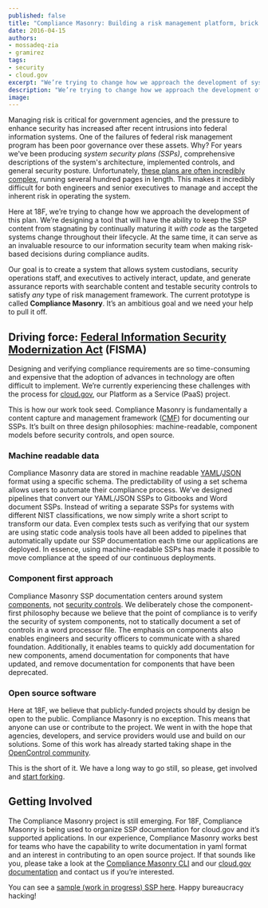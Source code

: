 ```yaml
---
published: false
title: "Compliance Masonry: Building a risk management platform, brick by brick"
date: 2016-04-15
authors:
- mossadeq-zia
- gramirez
tags:
- security
- cloud.gov
excerpt: "We’re trying to change how we approach the development of system security plans. Our goal is to create a system that allows system custodians, security operations staff, and executives to actively interact, update, and generate assurance reports with searchable content and testable security controls to satisfy any type of risk management framework. The current prototype is called Compliance Masonry."
description: "We’re trying to change how we approach the development of system security plans. Our goal is to create a system that allows system custodians, security operations staff, and executives to actively interact, update, and generate assurance reports with searchable content and testable security controls to satisfy any type of risk management framework. The current prototype is called Compliance Masonry."
image:
---
```


Managing risk is critical for government agencies, and the pressure to enhance security has increased after recent intrusions into federal information systems. One of the failures of federal risk management program has been poor governance over these assets. Why? For years we've been producing _system security plans (SSPs)_, comprehensive descriptions of the system's architecture, implemented controls, and general security posture. Unfortunately, [these plans are often incredibly complex](https://18f.gsa.gov/2015/11/04/complexity-is-the-adversary/), running several hundred pages in length. This makes it incredibly difficult for both engineers and senior executives to manage and accept the inherent risk in operating the system.

Here at 18F, we’re trying to change how we approach the development of this plan. We’re designing a tool that will have the ability to keep the SSP content from stagnating by continually maturing it *with code* as the targeted systems change throughout their lifecycle. At the same time, it can serve as an invaluable resource to our information security team when making risk-based decisions during compliance audits.

Our goal is to create a system that allows system custodians, security operations staff, and executives to actively interact, update, and generate assurance reports with searchable content and testable security controls to satisfy _any_ type of risk management framework. The current prototype is called **Compliance Masonry**. It’s an ambitious goal and we need your help to pull it off.

## Driving force: [Federal Information Security Modernization Act](http://www.dhs.gov/fisma) (FISMA)

Designing and verifying compliance requirements are so time-consuming and expensive that the adoption of advances in technology are often difficult to implement. We’re currently experiencing these challenges with the process for [cloud.gov](https://cloud.gov/), our Platform as a Service (PaaS) project.

This is how our work took seed. Compliance Masonry is fundamentally a content capture and management framework ([CMF](https://en.wikipedia.org/wiki/List_of_content_management_frameworks)) for documenting our SSPs. It’s built on three design philosophies: machine-readable, component models before security controls, and open source.

### Machine readable data

Compliance Masonry data are stored in machine readable [YAML](https://en.wikipedia.org/wiki/YAML)/[JSON](https://en.wikipedia.org/wiki/JSON) format using a specific schema. The predictability of using a set schema allows users to automate their compliance process. We’ve designed pipelines that convert our YAML/JSON SSPs to Gitbooks and Word document SSPs. Instead of writing a separate SSPs for systems with different NIST classifications, we now simply write a short script to transform our data. Even complex tests such as verifying that our system are using static code analysis tools have all been added to pipelines that automatically update our SSP documentation each time our applications are deployed. In essence, using machine-readable SSPs has made it possible to move compliance at the speed of our continuous deployments.

### Component first approach

Compliance Masonry SSP documentation centers around system [components](https://en.wikipedia.org/wiki/Component-based_software_engineering), not [security controls](https://en.wikipedia.org/wiki/Security_controls). We deliberately chose the component-first philosophy because we believe that the point of compliance is to verify the security of system components, not to statically document a set of controls in a word processor file. The emphasis on components also enables engineers and security officers to communicate with a shared foundation. Additionally, it enables teams to quickly add documentation for new components, amend documentation for components that have updated, and remove documentation for components that have been deprecated.

### Open source software

Here at 18F, we believe that publicly-funded projects should by design be open to the public. Compliance Masonry is no exception. This means that anyone can use or contribute to the project. We went in with the hope that agencies, developers, and service providers would use and build on our solutions. Some of this work has already started taking shape in the [OpenControl community](https://github.com/opencontrol).

This is the short of it. We have a long way to go still, so please, get involved and [start forking](https://github.com/opencontrol/compliance-masonry).

## Getting Involved

The Compliance Masonry project is still emerging. For 18F, Compliance Masonry is being used to organize SSP documentation for cloud.gov and it’s supported applications. In our experience, Compliance Masonry works best for teams who have the capability to write documentation in yaml format and an interest in contributing to an open source project. If that sounds like you, please take a look at the [Compliance Masonry CLI](https://github.com/opencontrol/compliance-masonry) and our [cloud.gov documentation](https://github.com/18F/cg-compliance) and contact us if you’re interested.

You can see a [sample (work in progress) SSP here](https://compliance.cloud.gov/).
Happy bureaucracy hacking!
